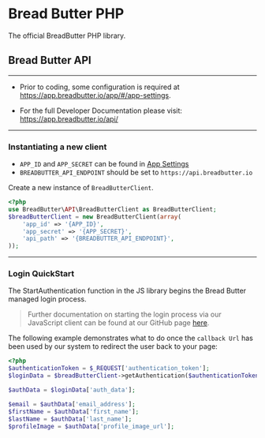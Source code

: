# Bread Butter PHP

The official BreadButter PHP library.

## Bread Butter API
---

- Prior to coding, some configuration is required at https://app.breadbutter.io/app/#/app-settings.

- For the full Developer Documentation please visit: https://app.breadbutter.io/api/

---
### Instantiating a new client

- `APP_ID` and `APP_SECRET` can be found in [App Settings](https://app.breadbutter.io/app/#/app-settings)
- `BREADBUTTER_API_ENDPOINT` should be set to `https://api.breadbutter.io`

Create a new instance of `BreadButterClient`.  
```php
<?php
use BreadButter\API\BreadButterClient as BreadButterClient;
$breadButterClient = new BreadButterClient(array(
    'app_id' => '{APP_ID}',
    'app_secret' => '{APP_SECRET}',
    'api_path' => '{BREADBUTTER_API_ENDPOINT}',
));
```
---
### Login QuickStart
The StartAuthentication function in the JS library begins the Bread Butter managed login process.
>Further documentation on starting the login process via our JavaScript client can be found at our GitHub page [here](https://github.com/BreadButter/BreadButter-js). 

The following example demonstrates what to do once the `callback Url` has been used by our system to redirect the user back to your page:
```php
<?php
$authenticationToken = $_REQUEST['authentication_token'];
$loginData = $breadButterClient->getAuthentication($authenticationToken);

$authData = $loginData['auth_data'];

$email = $authData['email_address'];
$firstName = $authData['first_name'];
$lastName = $authData['last_name'];
$profileImage = $authData['profile_image_url'];
```
